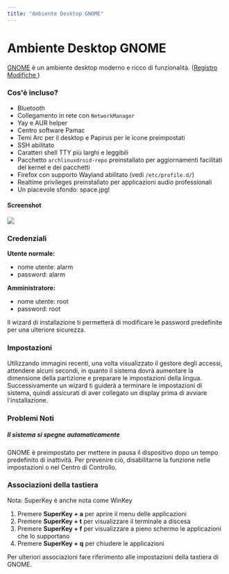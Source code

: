 ```yaml
---
title: "Ambiente Desktop GNOME"
---
```

# Ambiente Desktop GNOME

[GNOME] è un ambiente desktop moderno e ricco di funzionalità.
([Registro Modifiche ](/changes/env/#gnome))

### Cos'è incluso?

* Bluetooth
* Collegamento in rete con `NetworkManager`
* Yay e AUR helper
* Centro software Pamac
* Temi Arc per il desktop e Papirus per le icone preimpostati
* SSH abilitato
* Caratteri shell TTY più larghi e leggibili
* Pacchetto `archlinuxdroid-repo` preinstallato per aggiornamenti facilitati
  del kernel e dei pacchetti
* Firefox con supporto Wayland abilitato (vedi `/etc/profile.d/`)
* Realtime privileges preinstallato per applicazioni audio professionali
* Un piacevole sfondo: space.jpg!

#### Screenshot

<img class="img-fluid" src="{{ 'assets/img/gnome-ss01.jpg' | relative_url }}"/>

### Credenziali

**Utente normale:**
* nome utente: alarm
* password: alarm

**Amministratore:**
* nome utente: root
* password: root

Il wizard di installazione ti permetterà di modificare le password predefinite
per una ulteriore sicurezza.

### Impostazioni

Utilizzando immagini recenti, una volta visualizzato il gestore degli accessi,
attendere alcuni secondi, in quanto il sistema dovrà aumentare la dimensione
della partizione e preparare le impostazioni della lingua.
Successivamente un wizard ti guiderà a terminare le impostazioni di sistema,
quindi assicurati di aver collegato un display prima di avviare l'installazione.

### Problemi Noti

##### Il sistema si spegne automaticamente

GNOME è preimpostato per mettere in pausa il dispositivo dopo un tempo predefinito
di inattività. Per prevenire ciò, disabilitarne la funzione nelle impostazioni
o nel Centro di Controllo.

### Associazioni della tastiera

Nota: SuperKey è anche nota come WinKey

1. Premere **SuperKey + a** per aprire il menu delle applicazioni
2. Premere **SuperKey + t** per visualizzare il terminale a discesa
3. Premere **SuperKey + f** per visualizzare a pieno schermo
   le applicazioni che lo supportano
4. Premere **SuperKey + q** per chiudere le applicazioni

Per ulteriori associazioni fare riferimento alle impostazioni della tastiera
di GNOME.

[GNOME]: https://gnome.org
